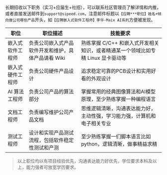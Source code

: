 
长期招收以下职务（实习+应届生+社招），可以联系社区管理员了解详情和内推，
或者直接发送邮件到`support@sipeed.com`，注意邮件标题以`【应聘***职位】姓名+倾向做公司哪些产品`开头，如`【应聘嵌入式软件工程师】李华-Maix AI系列`方便被发现。

| 职位 | 职位描述  | 技能要求 |
| --- | --- | --- |
| 嵌入式软件工程师 | 负责公司嵌入式产品软件开发和维护，具体产品请看 Wiki | 熟练掌握 C/C++ 和嵌入式开发相关知识，或者精通某一个领域比如专精 Linux 显卡驱动等 |
| 嵌入式硬件工程师 | 负责公司硬件产品设计 | 追求稳定可靠的PCB设计和实用好看的外观设计 |
| AI 算法工程师 | 负责公司产品的算法部分 | 掌握常用的经典图像算法和AI模型原理，至少熟练掌握一种编程语言 |
| 文档工程师 | 负责编写维护公司产品文档 | 思维逻辑清晰，沟通表达能力好，主动性强，学习能力强，计算机和电子相关专业 |
| 测试工程师 | 设计和实现产品测试流程，包括软件稳定性测试和产测 | 至少熟练掌握一们脚本语言比如 python，逻辑清晰，做事精益求精 |

> 以上职位均以有项目经验优先，沟通表达能力好优先，学位要求本科及以上，能力强者可放宽学历要求。

